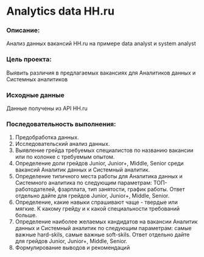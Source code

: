 # Analytics data HH.ru

### Описание: 
Анализ данных вакансий HH.ru на примере data analyst и system analyst
### Цель проекта: 
Выявить различия в предлагаемых вакансиях для Аналитиков данных и Системных аналитиков
### Исходные данные 
Данные получены из API HH.ru
### Последовательность выполнения:
1. Предобработка данных.
2. Исследовательский анализ данных.
3. Выявление грейда требуемых специалистов по названию вакансии или по колонке с 
требуемым опытом.
4. Определение доли грейдов Junior, Junior+, Middle, Senior среди вакансий Аналитик данных и 
Системный аналитик.
5. Определение типичного места работы для Аналитика данных и Системного аналитика по 
следующим параметрам: ТОП-работодателей, фзарплата, тип занятости, график работы. 
Ответ отдельно дайте для грейдов Junior, Junior+, Middle, Senior.
6. Определение, какие навыки спрашивают чаще - твердые или мягкие. К какому грейду и к 
какой специальности требований больше.
7. Определение наиболее желаемых кандидатов на вакансии Аналитик данных и Системный 
аналитик по следующим параметрам: самые важные hard-skils, самые важные soft-skils. Ответ 
отдельно дайте для грейдов Junior, Junior+, Middle, Senior.
8. Формулирование выводов и рекомендаций
